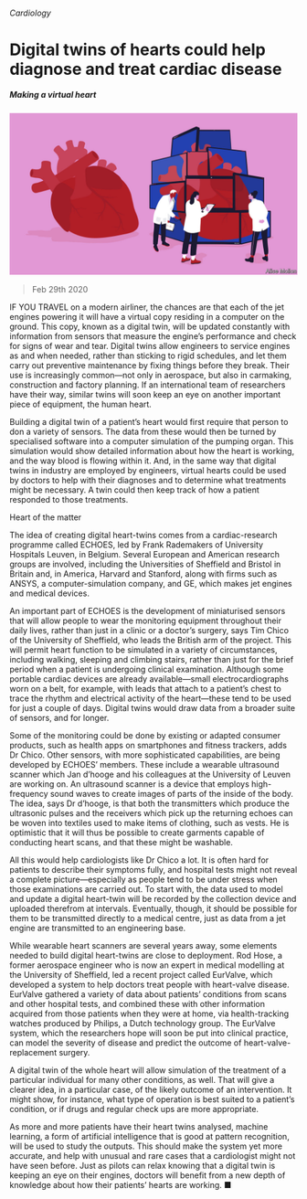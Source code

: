 ###### Cardiology

# Digital twins of hearts could help diagnose and treat cardiac disease 

##### Making a virtual heart 

![image](images/20200229_STD001_0.jpg) 

> Feb 29th 2020 

IF YOU TRAVEL on a modern airliner, the chances are that each of the jet engines powering it will have a virtual copy residing in a computer on the ground. This copy, known as a digital twin, will be updated constantly with information from sensors that measure the engine’s performance and check for signs of wear and tear. Digital twins allow engineers to service engines as and when needed, rather than sticking to rigid schedules, and let them carry out preventive maintenance by fixing things before they break. Their use is increasingly common—not only in aerospace, but also in carmaking, construction and factory planning. If an international team of researchers have their way, similar twins will soon keep an eye on another important piece of equipment, the human heart.

Building a digital twin of a patient’s heart would first require that person to don a variety of sensors. The data from these would then be turned by specialised software into a computer simulation of the pumping organ. This simulation would show detailed information about how the heart is working, and the way blood is flowing within it. And, in the same way that digital twins in industry are employed by engineers, virtual hearts could be used by doctors to help with their diagnoses and to determine what treatments might be necessary. A twin could then keep track of how a patient responded to those treatments.


Heart of the matter

The idea of creating digital heart-twins comes from a cardiac-research programme called ECHOES, led by Frank Rademakers of University Hospitals Leuven, in Belgium. Several European and American research groups are involved, including the Universities of Sheffield and Bristol in Britain and, in America, Harvard and Stanford, along with firms such as ANSYS, a computer-simulation company, and GE, which makes jet engines and medical devices.

An important part of ECHOES is the development of miniaturised sensors that will allow people to wear the monitoring equipment throughout their daily lives, rather than just in a clinic or a doctor’s surgery, says Tim Chico of the University of Sheffield, who leads the British arm of the project. This will permit heart function to be simulated in a variety of circumstances, including walking, sleeping and climbing stairs, rather than just for the brief period when a patient is undergoing clinical examination. Although some portable cardiac devices are already available—small electrocardiographs worn on a belt, for example, with leads that attach to a patient’s chest to trace the rhythm and electrical activity of the heart—these tend to be used for just a couple of days. Digital twins would draw data from a broader suite of sensors, and for longer.

Some of the monitoring could be done by existing or adapted consumer products, such as health apps on smartphones and fitness trackers, adds Dr Chico. Other sensors, with more sophisticated capabilities, are being developed by ECHOES’ members. These include a wearable ultrasound scanner which Jan d’hooge and his colleagues at the University of Leuven are working on. An ultrasound scanner is a device that employs high-frequency sound waves to create images of parts of the inside of the body. The idea, says Dr d’hooge, is that both the transmitters which produce the ultrasonic pulses and the receivers which pick up the returning echoes can be woven into textiles used to make items of clothing, such as vests. He is optimistic that it will thus be possible to create garments capable of conducting heart scans, and that these might be washable.

All this would help cardiologists like Dr Chico a lot. It is often hard for patients to describe their symptoms fully, and hospital tests might not reveal a complete picture—especially as people tend to be under stress when those examinations are carried out. To start with, the data used to model and update a digital heart-twin will be recorded by the collection device and uploaded therefrom at intervals. Eventually, though, it should be possible for them to be transmitted directly to a medical centre, just as data from a jet engine are transmitted to an engineering base.

While wearable heart scanners are several years away, some elements needed to build digital heart-twins are close to deployment. Rod Hose, a former aerospace engineer who is now an expert in medical modelling at the University of Sheffield, led a recent project called EurValve, which developed a system to help doctors treat people with heart-valve disease. EurValve gathered a variety of data about patients’ conditions from scans and other hospital tests, and combined these with other information acquired from those patients when they were at home, via health-tracking watches produced by Philips, a Dutch technology group. The EurValve system, which the researchers hope will soon be put into clinical practice, can model the severity of disease and predict the outcome of heart-valve-replacement surgery.

A digital twin of the whole heart will allow simulation of the treatment of a particular individual for many other conditions, as well. That will give a clearer idea, in a particular case, of the likely outcome of an intervention. It might show, for instance, what type of operation is best suited to a patient’s condition, or if drugs and regular check ups are more appropriate.

As more and more patients have their heart twins analysed, machine learning, a form of artificial intelligence that is good at pattern recognition, will be used to study the outputs. This should make the system yet more accurate, and help with unusual and rare cases that a cardiologist might not have seen before. Just as pilots can relax knowing that a digital twin is keeping an eye on their engines, doctors will benefit from a new depth of knowledge about how their patients’ hearts are working. ■

